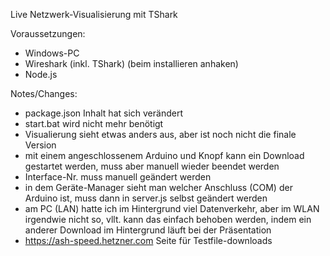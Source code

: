 Live Netzwerk-Visualisierung mit TShark

Voraussetzungen:

- Windows-PC
- Wireshark (inkl. TShark) (beim installieren anhaken)
- Node.js

Notes/Changes:

- package.json Inhalt hat sich verändert
- start.bat wird nicht mehr benötigt
- Visualierung sieht etwas anders aus, aber ist noch nicht die finale Version
- mit einem angeschlossenem Arduino und Knopf kann ein Download gestartet werden, muss aber manuell wieder beendet werden
- Interface-Nr. muss manuell geändert werden
- in dem Geräte-Manager sieht man welcher Anschluss (COM) der Arduino ist, muss dann in server.js selbst geändert werden
- am PC (LAN) hatte ich im Hintergrund viel Datenverkehr, aber im WLAN irgendwie nicht so, vllt. kann das einfach behoben werden, indem ein        anderer Download im Hintergrund läuft bei der Präsentation
- https://ash-speed.hetzner.com Seite für Testfile-downloads